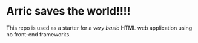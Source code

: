 # Arric saves the world!!!!

This repo is used as a starter for a _very basic_ HTML web application using no front-end frameworks.

